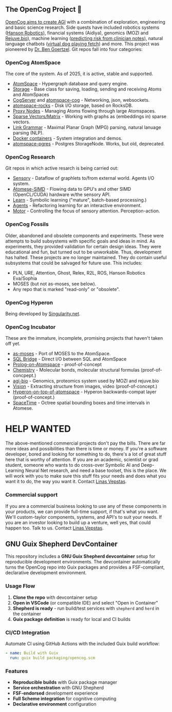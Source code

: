 ## The OpenCog Project 👋
[OpenCog aims to create AGI](https://wiki.opencog.org/w/The_Open_Cognition_Project)
with a combination of exploration, engineering and basic science research.
Side quests have included robotics systems ([Hanson Robotics](https://www.hansonrobotics.com)),
financial systems (Aidiya),
genomics (MOZI and [Rejuve.bio](https://www.rejuve.bio)),
machine learning ([predicting risk from clinician notes](https://doi.org/10.1371/journal.pone.0085733)),
natural language chatbots ([virtual dog playing fetch](https://www.youtube.com/watch?v=FEmpGRLwbqE)) and more.
This project was pioneered by [Dr. Ben Goertzel](https://en.wikipedia.org/wiki/Ben_Goertzel).
Git repos fall into four categories:

### OpenCog AtomSpace
The core of the system. As of 2025, it is active, stable and supported.

* [AtomSpace](https://github.com/opencog/atomspace) - Hypergraph database and query engine.
* [Storage](https://github.com/opencog/atomspace-storage) - Base class for saving, loading, sending and receiving Atoms and AtomSpaces
* [CogServer](https://github.com/opencog/cogserver) and [atomspace-cog](https://github.com/opencog/atomspace-cog) - Networking, json, websockets.
* [atomspace-rocks](https://github.com/opencog/atomspace-rocks) - Disk I/O storage, based on RocksDB.
* [Proxy Nodes](https://wiki.opencog.org/w/ProxyNode) - Managing Atoms flowing through large Atomspaces. 
* [Sparse Vectors/Matrix](https://github.com/opencog/matrix) - Working with graphs as (embeddings in) sparse vectors.
* [Link Grammar](https://github.com/opencog/link-grammar) - Maximal Planar Graph (MPG) parsing, natural lanuage parsing (NLP).
* [Docker containers](https://github.com/opencog/docker) - System integration and demos.
* [atomspace-pgres](https://github.com/opencog/atomspace-pgres) - Postgres StorageNode. Works, but old, deprecated.

### OpenCog Research
Git repos in which active resarch is being carried out:
* [Sensory](https://github.com/opencog/sensory) - Dataflow of graphlets to/from external world. Agents I/O system.
* [Atomese-SIMD](https://github.com/opencog/atomese-simd) - Flowing data to GPU's and other SIMD (OpenCL/CUDA) hardware w/the sensory API.
* [Learn](https://github.com/opencog/learn) - Symbolic learning ("mature", batch-based processing.)
* [Agents](https://github.com/opencog/agents) - Refactoring learning for an interactive environment.
* [Motor](https://github.com/opencog/motor) - Controlling the focus of sensory attention. Perception-action.

### OpenCog Fossils
Older, abandoned and obsolete components and experiments. These were attempts to build subsystems 
with specific goals and ideas in mind. As experiments, they provided validation for certain design
ideas. They were educational and fun, but turned out to be unworkable. Thus, development has
halted. These projects are no longer maintained. They do contain useful subsystems that could be
salvaged for future use. This includes:
* PLN, URE, Attention, Ghost, Relex, R2L, ROS, Hanson Robotics Eva/Sophia
* MOSES (but not as-moses, see below).
* Any repo that is marked "read-only" or "obsolete".

### OpenCog Hyperon
Being developed by [Singularity.net](https://singularitynet.io).

### OpenCog Incubator
These are the immature, incomplete, promising projects that haven't taken off yet.

* [as-moses](https://github.com/opencog/as-moses) - Port of MOSES to the AtomSpace.
* [SQL Bridge](https://github.com/opencog/atomspace-bridge) - Direct I/O between SQL and AtomSpace
* [Prolog-on-Atomspace](https://github.com/opencog/atomspace/tree/master/opencog/persist/prolog) - proof-of-concept
* [Chemistry](https://github.com/opencog/cheminformatics) - Molecular bonds, molecular structural formulas (proof-of-concpept.)
* [agi-bio](https://github.com/opencog/agi-bio) - Genomics, proteomics system used by MOZI and rejuve.bio
* [Vision](https://github.com/opencog/vision) - Extracting structure from images, video (proof-of-concept.)
* [Hyperon-on-top-of-atomspace](https://github.com/opencog/atomspace-metta) - Hyperon backwards-compat layer (proof-of-concept.)
* [SpaceTime](https://github.com/opencog/spacetime) - Octree spatial bounding boxes and time intervals in Atomese.

# HELP WANTED
The above-mentioned commercial projects don't pay the bills. There are far more ideas
and possibilities than there is time or money. If you're a software developer, bored
and looking for something to do, there's a lot of great stuff here that is worthy of
attention. If you are an academic, scientist or grad student, someone who wants to do
cross-over Symbolic AI and Deep-Learning Neural Net research, and need a base toolset,
this is the place. We will work with you to make sure this stuff fits your needs and
does what you want it to do, the way you want it.
Contact [Linas Vepstas](linasvepstas@gmail.com).

### Commercial support
If you are a commercial business looking to use any of these components in your products,
we can provide full-time support, if that's what you want. We'll custom-taylor components,
systems, and API's to suit your needs. If you are an investor looking to build up a venture,
well yes, that could happen too. Talk to us. Contact [Linas Vepstas](linasvepstas@gmail.com).

## GNU Guix Shepherd DevContainer

This repository includes a **GNU Guix Shepherd devcontainer** setup for reproducible development environments. The devcontainer automatically turns the OpenCog repo into Guix packages and provides a FSF-compliant, declarative development environment.

### Usage Flow

1. **Clone the repo** with devcontainer setup
2. **Open in VSCode** (or compatible IDE) and select "Open in Container"
3. **Shepherd is ready** - run build/test services with `shepherd` and `herd` in the container
4. **Guix package definition** is ready for local and CI builds

### CI/CD Integration

Automate CI using GitHub Actions with the included Guix build workflow:
```yaml
- name: Build with Guix
  run: guix build packaging/opencog.scm
```

### Features

- **Reproducible builds** with Guix package manager
- **Service orchestration** with GNU Shepherd
- **FSF-endorsed** development experience
- **Full Scheme integration** for cognitive computing
- **Declarative environment** configuration
